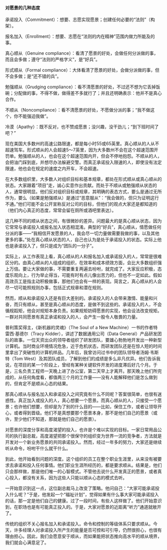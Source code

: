 #### 对愿景的几种态度

承诺投入（Commitment）：想要、志愿实现愿景；创建任何必要的“法则”（构架）。

报名加入（Enrollment）：想要、志愿在“法则的内在精神”范围内做力所能及的事。

真心顺从（Genuine compliance）：看清了愿景的好处，会做任何分派做的事，而且会多做；遵守“法则的严格字义”，是“好兵”。

形式顺从（Formal compliance）：大体看清了愿景的好处，会做分派做的事，但不会多做；是“还不错的兵”。

勉强顺从（Grudging compliance）：看不清愿景的好处，不过还不想为它丢掉饭碗；分配做的事，不得不做，做得差不多就行了；并且还明确表示：他并不是真心合作。

不顺从（Noncompliance）：看不清愿景的好处，不愿做分派的事；“我不做这个，你不能强迫我做”。

冷漠（Apathy）：既不反对，也不赞成愿景；没兴趣，没干劲儿；“到下班时间了吧？”

现在美国大多数州的高速公路限速，都是每小时55或65英里。真心顺从的人从不超速驾车。形式顺从的人会超速5～7英里，因为大多数州不会在这个超速范围开罚单。勉强顺从的人，也会在这个超速范围内开，但会不停地抱怨。不顺从的人，会把油门踩到底，并想尽办法躲避交警。而真正承诺投入限速的人，即使没有法定限速，他也会在规定的速度之内开车，不会超速。

在大多数组织里，大多数人对组织目标和基本规章，都处在形式顺从或真心顺从的状态。大家跟着“项目”走，诚心实意作出贡献。而处于不顺从或勉强顺从状态的人，通常很明显。他们反对组织目标或规章，其明确的表态方式，要么是通过无所作为，要么（如果是勉强顺从）是通过“恶意服从”：“我会做的，但只为证明这行不通。”他们可能不会公开宣称反对公司的目标，但他们的观点大家还是都知道的（他们内心真正的态度，常常会留在厕所或酒吧里表达）。

这几种不同的顺从状态之间，有很微妙的差异。问题最大的是真心顺从状态，因为它常常与承诺投入或报名加入状态相混淆。典型的“好兵”，真心顺从，情愿做任何分派的事——“我相信开发愿景的人，我会尽一切力量做需要我做的事，以及其他更多的事。”处在真心顺从状态的人，自己也认为是处于承诺投入的状态。实际上他也是承诺投入了，但只是成为“团队的一分子”。

实际上，从工作表现上看，真心顺从的人和报名加入或承诺投入的人，常常是很难区分的。由真心顺从的人组成的组织，在效率和成本绩效方面，会比大多数组织强上万倍。要让大家做的事，不需要重复两遍去吩咐，就完成了。大家反应积极，态度乐观向上，行为举止得当，可能有时有点儿像出苦力的，但也不一定如此。假如高效员工是指主动积极做事，那他们也会有一样的表现。简言之，真心顺从的人会尽一切可能照规则办事，包括正式规章和潜在规则。

然而，顺从和承诺投入还是有巨大差别的。承诺投入的人会带来激情、能量和兴奋，而只有顺从，甚至是真心顺从的态度，是做不到这些的。承诺投入的人，不会循规蹈矩，他会对规矩本身负责。如果规矩妨碍愿景的实现，他会设法改变规矩。一群对共同愿景有真正承诺和投入的人，会产生一股令人敬畏的力量。

普利策奖得主，《新机器的灵魂》（The Soul of a New Machine）一书的作者特雷西·基德尔（Tracy Kidder），讲述了数据通用公司（Data General）产品研发团队的故事。一位天资出众的领导者组织了研发团队，要雄心勃勃地开发出一种新型计算机。当时商业环境情况危急，近于危机状态，而研发团队还是在惊人短的时间里拿出了突破性的计算机样品。几年后，我曾访问过书中的团队领导者汤姆·韦斯特（Tom West）及其团队成员，了解到他们的成绩是多么非凡优异。他们告诉我说，在项目的某一个阶段上，曾经有某种关键软件开发的进度滞后好几个月。于是，三名负责工程师一天晚上进了办公室，第二天早上才离开。那天晚上他们所完成的，从任何角度看，都值两三个月的工作量——没有人能解释他们是怎么做到的，但肯定不是顺从心态的结果。

那真心顺从与报名加入和承诺投入之间究竟有什么不同呢？答案很简单，也很有迷惑性。真正加入或投入的人，真心想要一个愿景。而真心顺从的人，只接受一个愿景；也许他们想要，但却是为了别的什么目的——比如，保住工作，或者让领导开心，或者得到晋级。他们不是真想要那个愿景本身，那不是他们自己的愿景（或许，至少他们不知道，那就是他们自己的愿景）。

对愿景的深度分享和高度渴望的投入，也许是个难以实现的目标。一家日常用品公司的执行副总裁，高度渴望把那个很保守的组织变为世界一流的竞争者，方法就是开发对一个新业务愿景的共同承诺投入。然而，经过一年多的努力，大家还是继续听从命令，吩咐干什么就干什么。

到此，他开始看到问题的深度。这个组织的员工在整个职业生涯里，从来没有被要求去承诺和投入任何事情。他们职业生涯所经历的，都是要求顺从。结果是，他们只会那样做，那是他们唯一的心智模式。不管他去说什么开发真正的愿景，或者真心投入，都没有关系，因为这些人只能以顺从心态的模式去听。

一开始意识到这一点，这位副总裁马上改变了策略。他问自己：“大家可能承诺投入什么呢？”于是，他发起一个“福祉计划”，觉得如果有什么事大家可能承诺投入的话，那一定是他们自己的健康。过了一段时间，有些人这样做了。他们开始意识到，在职场也是有可能真正投入的。于是，大家对愿景的近距离“听力”通道就敞开了。

传统的组织不关心报名加入和承诺投入。命令和控制的等级体系只要求顺从。今天，许多经理人对承诺投入所产生的能量是否可控和可引导，仍然很担心，也很有理由担心。因此，我们会愿意安于顺从，而如果能把状态推向高水平的顺从境界，我们就会心满意足了。
